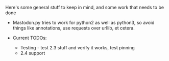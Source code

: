 Here's some general stuff to keep in mind, and some work that needs to be done

* Mastodon.py tries to work for python2 as well as python3, so avoid things like annotations,
  use requests over urllib, et cetera.

* Current TODOs:
    * Testing - test 2.3 stuff and verify it works, test pinning
    * 2.4 support
    
